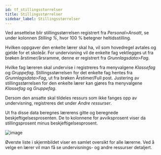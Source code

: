 ```yaml
---
id: tf_stillingsstorrelser
title: Stillingsstørrelser
sidebar_label: Stillingsstørrelser
---
```

Ved ansettelse blir stillingsstørrelsen registrert fra _Personal>Ansatt_, se under kolonnen _Stilling %_, hvor 100 % betegner heltidsstilling. 

Hvilken oppgaver den enkelte lærer skal ha, vil som hovedregel avtales og gjelde for et skoleår. For undervisning vil de enkelte fag vektlegges ut fra brøken årstimer/årsramme, denne er registrert fra _Grunnlagsdata>Fag_. 

Hvilke fag læreren skal undervise i registreres fra menyvalgene _Klassefag_ og  _Gruppefag_. Stillingsstørrelsen for det enkelte fag hentes fra _Grunnlagsdata>Fag_, ut fra brøken Årstimer/Full post. Justering av stillingsstørrelsen for den enkelte lærer kan gjøres fra menyvalgene _Klassefag_ og  _Gruppefag_. 

Dersom den ansatte skal tildeles ressurs som ikke fanges opp av undervisning, registreres det under  _Andre ressurser_. 

Ut fra disse data beregnes lærerens gitte og beregnede beskjeftigelsesprosenten. De to kolonnene for avviksprosent viser da stillingsprosent minus beskjeftigelsesprosent.  

![image](https://github.com/user-attachments/assets/c973e0ce-11b5-44cb-8cd4-96e0c9e8e579)

Øverste liste i skjermbildet viser en samlet oversikt for alle lærerne. Ved å velge en lærer vil man få se undervisnings- og andre ressurser detaljert. 
